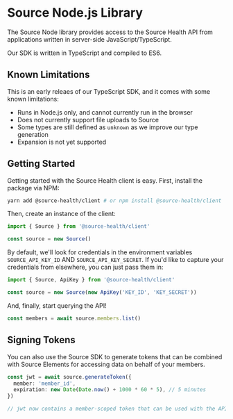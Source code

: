 # Source Node.js Library

The Source Node library provides access to the Source Health API from applications written in server-side JavaScript/TypeScript.

Our SDK is written in TypeScript and compiled to ES6.

## Known Limitations

This is an early releaes of our TypeScript SDK, and it comes with some known limitations:
- Runs in Node.js only, and cannot currently run in the browser
- Does not currently support file uploads to Source
- Some types are still defined as `unknown` as we improve our type generation
- Expansion is not yet supported

## Getting Started

Getting started with the Source Health client is easy. First, install the package via NPM:

```bash
yarn add @source-health/client # or npm install @source-health/client
```

Then, create an instance of the client:

```typescript
import { Source } from '@source-health/client'

const source = new Source()
```

By default, we'll look for credentials in the environment variables `SOURCE_API_KEY_ID` AND `SOURCE_API_KEY_SECRET`. If you'd like to capture your credentials from elsewhere, you can just pass them in:

```typescript
import { Source, ApiKey } from '@source-health/client'

const source = new Source(new ApiKey('KEY_ID', 'KEY_SECRET'))
```

And, finally, start querying the API!

```typescript
const members = await source.members.list()
```

## Signing Tokens

You can also use the Source SDK to generate tokens that can be combined with Source Elements for accessing data on behalf of your members.

```typescript
const jwt = await source.generateToken({
  member: 'member_id',
  expiration: new Date(Date.now() + 1000 * 60 * 5), // 5 minutes
})

// jwt now contains a member-scoped token that can be used with the API
```
